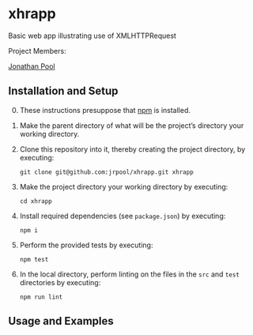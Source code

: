 # xhrapp
Basic web app illustrating use of XMLHTTPRequest

Project Members:

[Jonathan Pool](https://github.com/jrpool)

## Installation and Setup

0. These instructions presuppose that [npm][npm] is installed.

1. Make the parent directory of what will be the project’s directory your working directory.

2. Clone this repository into it, thereby creating the project directory, by executing:

    `git clone git@github.com:jrpool/xhrapp.git xhrapp`

2. Make the project directory your working directory by executing:

    `cd xhrapp`

3. Install required dependencies (see `package.json`) by executing:

    `npm i`

3. Perform the provided tests by executing:

    `npm test`

4. In the local directory, perform linting on the files in the `src` and `test`
directories by executing:

    `npm run lint`

## Usage and Examples

[chai]: https://chaijs.com/
[mocha]: https://mochajs.org/
[npm]: https://www.npmjs.com/
